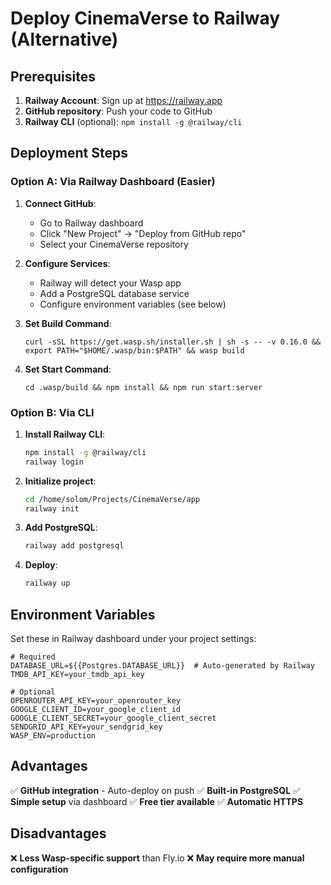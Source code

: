 # Deploy CinemaVerse to Railway (Alternative)

## Prerequisites

1. **Railway Account**: Sign up at https://railway.app
2. **GitHub repository**: Push your code to GitHub
3. **Railway CLI** (optional): `npm install -g @railway/cli`

## Deployment Steps

### Option A: Via Railway Dashboard (Easier)

1. **Connect GitHub**:
   - Go to Railway dashboard
   - Click "New Project" → "Deploy from GitHub repo"
   - Select your CinemaVerse repository

2. **Configure Services**:
   - Railway will detect your Wasp app
   - Add a PostgreSQL database service
   - Configure environment variables (see below)

3. **Set Build Command**:
   ```
   curl -sSL https://get.wasp.sh/installer.sh | sh -s -- -v 0.16.0 && export PATH="$HOME/.wasp/bin:$PATH" && wasp build
   ```

4. **Set Start Command**:
   ```
   cd .wasp/build && npm install && npm run start:server
   ```

### Option B: Via CLI

1. **Install Railway CLI**:
   ```bash
   npm install -g @railway/cli
   railway login
   ```

2. **Initialize project**:
   ```bash
   cd /home/solom/Projects/CinemaVerse/app
   railway init
   ```

3. **Add PostgreSQL**:
   ```bash
   railway add postgresql
   ```

4. **Deploy**:
   ```bash
   railway up
   ```

## Environment Variables

Set these in Railway dashboard under your project settings:

```
# Required
DATABASE_URL=${{Postgres.DATABASE_URL}}  # Auto-generated by Railway
TMDB_API_KEY=your_tmdb_api_key

# Optional
OPENROUTER_API_KEY=your_openrouter_key
GOOGLE_CLIENT_ID=your_google_client_id
GOOGLE_CLIENT_SECRET=your_google_client_secret
SENDGRID_API_KEY=your_sendgrid_key
WASP_ENV=production
```

## Advantages

✅ **GitHub integration** - Auto-deploy on push
✅ **Built-in PostgreSQL**
✅ **Simple setup** via dashboard
✅ **Free tier available**
✅ **Automatic HTTPS**

## Disadvantages

❌ **Less Wasp-specific support** than Fly.io
❌ **May require more manual configuration**
